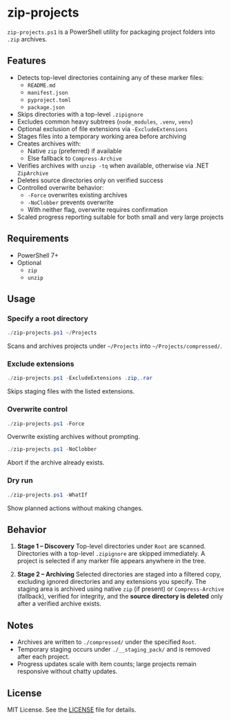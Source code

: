 # zip-projects

`zip-projects.ps1` is a PowerShell utility for packaging project folders into `.zip` archives.

## Features

- Detects top-level directories containing any of these marker files:
  - `README.md`
  - `manifest.json`
  - `pyproject.toml`
  - `package.json`
- Skips directories with a top-level `.zipignore`
- Excludes common heavy subtrees (`node_modules`, `.venv`, `venv`)
- Optional exclusion of file extensions via `-ExcludeExtensions`
- Stages files into a temporary working area before archiving
- Creates archives with:
  - Native `zip` (preferred) if available
  - Else fallback to `Compress-Archive`
- Verifies archives with `unzip -tq` when available, otherwise via .NET `ZipArchive`
- Deletes source directories only on verified success
- Controlled overwrite behavior:
  - `-Force` overwrites existing archives
  - `-NoClobber` prevents overwrite
  - With neither flag, overwrite requires confirmation
- Scaled progress reporting suitable for both small and very large projects

## Requirements

- PowerShell 7+
- Optional
  - `zip`
  - `unzip`

## Usage

### Specify a root directory

```powershell
./zip-projects.ps1 ~/Projects
```

Scans and archives projects under `~/Projects` into `~/Projects/compressed/`.

### Exclude extensions

```powershell
./zip-projects.ps1 -ExcludeExtensions .zip,.rar
```

Skips staging files with the listed extensions.

### Overwrite control

```powershell
./zip-projects.ps1 -Force
```

Overwrite existing archives without prompting.

```powershell
./zip-projects.ps1 -NoClobber
```

Abort if the archive already exists.

### Dry run

```powershell
./zip-projects.ps1 -WhatIf
```

Show planned actions without making changes.

## Behavior

1. **Stage 1 – Discovery**
   Top-level directories under `Root` are scanned. Directories with a top-level `.zipignore` are skipped immediately. A project is selected if any marker file appears anywhere in the tree.

2. **Stage 2 – Archiving**
   Selected directories are staged into a filtered copy, excluding ignored directories and any extensions you specify. The staging area is archived using native `zip` (if present) or `Compress-Archive` (fallback), verified for integrity, and the **source directory is deleted** only after a verified archive exists.

## Notes

* Archives are written to `./compressed/` under the specified `Root`.
* Temporary staging occurs under `./__staging_pack/` and is removed after each project.
* Progress updates scale with item counts; large projects remain responsive without chatty updates.

## License

MIT License. See the [LICENSE](LICENSE) file for details.